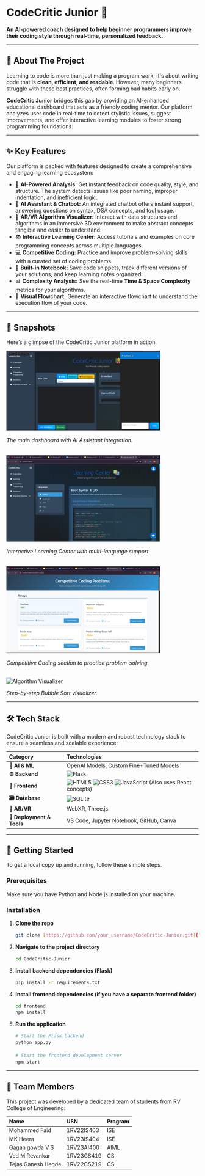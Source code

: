 <h1>CodeCritic Junior 🚀</h1>
<p>
  <strong>An AI-powered coach designed to help beginner programmers improve their coding style through real-time, personalized feedback.</strong>
</p>
<p>
<!--   <em>Built for the ACY 2024-25 Experiential Learning project at RV College of Engineering.</em> -->
</p>

---

## 🎯 About The Project

Learning to code is more than just making a program work; it's about writing code that is **clean, efficient, and readable**. However, many beginners struggle with these best practices, often forming bad habits early on.

**CodeCritic Junior** bridges this gap by providing an AI-enhanced educational dashboard that acts as a friendly coding mentor. Our platform analyzes user code in real-time to detect stylistic issues, suggest improvements, and offer interactive learning modules to foster strong programming foundations.

---

## ✨ Key Features

Our platform is packed with features designed to create a comprehensive and engaging learning ecosystem:

* 🧠 **AI-Powered Analysis:** Get instant feedback on code quality, style, and structure. The system detects issues like poor naming, improper indentation, and inefficient logic.
* 🤖 **AI Assistant & Chatbot:** An integrated chatbot offers instant support, answering questions on syntax, DSA concepts, and tool usage.
* 🔮 **AR/VR Algorithm Visualizer:** Interact with data structures and algorithms in an immersive 3D environment to make abstract concepts tangible and easier to understand.
* 📚 **Interactive Learning Center:** Access tutorials and examples on core programming concepts across multiple languages.
* 💻 **Competitive Coding:** Practice and improve problem-solving skills with a curated set of coding problems.
* 📓 **Built-in Notebook:** Save code snippets, track different versions of your solutions, and keep learning notes organized.
* 📊 **Complexity Analysis:** See the real-time **Time & Space Complexity** metrics for your algorithms.
* 🌊 **Visual Flowchart:** Generate an interactive flowchart to understand the execution flow of your code.

---

## 📸 Snapshots 
Here’s a glimpse of the CodeCritic Junior platform in action.

<img src="images/Dashboard.png" alt="CodeCritic Junior Dashboard" width="80%">
<p><em>The main dashboard with AI Assistant integration.</em></p>
<br>
<img src="images/learn_center.png" alt="Learning Center" width="80%">
<p><em>Interactive Learning Center with multi-language support.</em></p>
<br>
<img src="images/competative_coding_plat.png" alt="Competitive Coding Problems" width="80%">
<p><em>Competitive Coding section to practice problem-solving.</em></p>
<br>
<img src="Bubble_sort.png" alt="Algorithm Visualizer" width="80%">
<p><em>Step-by-step Bubble Sort visualizer.</em></p>

---

## 🛠️ Tech Stack

CodeCritic Junior is built with a modern and robust technology stack to ensure a seamless and scalable experience:

| Category | Technologies |
| :--- | :--- |
| **🤖 AI & ML** | OpenAI Models, Custom Fine-Tuned Models |
| **⚙️ Backend** | <img src="https://img.shields.io/badge/Flask-000000?style=for-the-badge&logo=flask&logoColor=white" alt="Flask"/> |
| **🎨 Frontend** | <img src="https://img.shields.io/badge/HTML5-E34F26?style=for-the-badge&logo=html5&logoColor=white" alt="HTML5"/> <img src="https://img.shields.io/badge/CSS3-1572B6?style=for-the-badge&logo=css3&logoColor=white" alt="CSS3"/> <img src="https://img.shields.io/badge/JavaScript-F7DF1E?style=for-the-badge&logo=javascript&logoColor=black" alt="JavaScript"/> (Also uses React concepts) |
| **🗃️ Database** | <img src="https://img.shields.io/badge/SQLite-003B57?style=for-the-badge&logo=sqlite&logoColor=white" alt="SQLite"/> |
| **🔮 AR/VR** | WebXR, Three.js |
| **🚀 Deployment & Tools** | VS Code, Jupyter Notebook, GitHub, Canva |

---

## 🔧 Getting Started

To get a local copy up and running, follow these simple steps.

### Prerequisites

Make sure you have Python and Node.js installed on your machine.

### Installation

1.  **Clone the repo**
    ```sh
    git clone [https://github.com/your_username/CodeCritic-Junior.git](https://github.com/your_username/CodeCritic-Junior.git)
    ```
2.  **Navigate to the project directory**
    ```sh
    cd CodeCritic-Junior
    ```
3.  **Install backend dependencies (Flask)**
    ```sh
    pip install -r requirements.txt
    ```
4.  **Install frontend dependencies (if you have a separate frontend folder)**
    ```sh
    cd frontend
    npm install
    ```
5.  **Run the application**
    ```sh
    # Start the Flask backend
    python app.py
    
    # Start the frontend development server
    npm start
    ```

---

## 👥 Team Members

This project was developed by a dedicated team of students from RV College of Engineering:

| Name | USN | Program |
| :--- | :--- | :--- |
| Mohammed Faid | 1RV22IS403 | ISE |
| MK Heera | 1RV23IS404 | ISE |
| Gagan gowda V S | 1RV23AI400 | AIML |
| Ved M Revankar | 1RV23CS419 | CS |
| Tejas Ganesh Hegde | 1RV22CS219 | CS |



